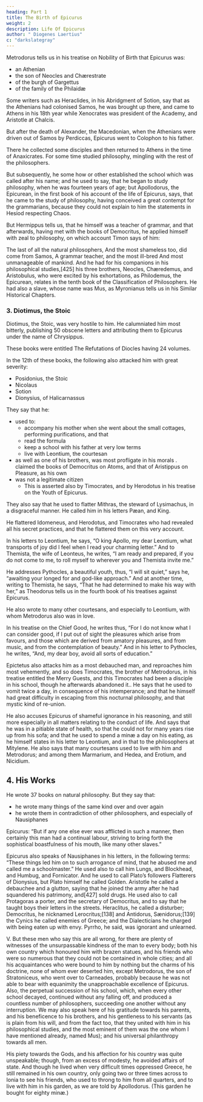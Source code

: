 ```yaml
---
heading: Part 1
title: The Birth of Epicurus
weight: 2
description: Life Of Epicurus
author: " Diogenes Laertius"
c: "darkslategray"
---
```




Metrodorus tells us in his treatise on Nobility of Birth that Epicurus was:
- an Athenian
- the son of Neocles and Chærestrate
- of the burgh of Gargettus
- of the family of the Philaidæ

Some writers such as Heraclides, in his Abridgment of Sotion, say that as the Athenians had colonised Samos, he was brought up there, and came to Athens in his 18th year while Xenocrates was president of the Academy, and Aristotle at Chalcis. 

But after the death of Alexander, the Macedonian, when the Athenians were driven out of Samos by Perdiccas, Epicurus went to Colophon to his father.


There he collected some disciples and then returned to Athens in the time of Anaxicrates. For some time studied philosophy, mingling with the rest of the philosophers.

But subsequently, he some how or other established the school which was called after his name; and he used to say, that he began to study philosophy, when he was fourteen years of age; but Apollodorus, the Epicurean, in the first book of his account of the life of Epicurus, says, that he came to the study of philosophy, having conceived a great contempt for the grammarians, because they could not explain to him the statements in Hesiod respecting Chaos.

But Hermippus tells us, that he himself was a teacher of grammar, and that afterwards, having met with the books of Democritus, he applied himself with zeal to philosophy, on which account Timon says of him:

The last of all the natural philosophers,
And the most shameless too, did come from Samos,
A grammar teacher, and the most ill-bred
And most unmanageable of mankind.
And he had for his companions in his philosophical studies,[425] his three brothers, Neocles, Chæredemus, and Aristobulus, who were excited by his exhortations, as Philodemus, the Epicurean, relates in the tenth book of the Classification of Philosophers. He had also a slave, whose name was Mus, as Myronianus tells us in his Similar Historical Chapters.


### 3. Diotimus, the Stoic

Diotimus, the Stoic, was very hostile to him. He calumniated him most bitterly, publishing 50 obscene letters and attributing them to Epicurus under the name of Chrysippus. 

These books were entitled The Refutations of Diocles having 24 volumes. 

In the 12th of these books, the following also attacked him with great severity:
- Posidonius, the Stoic
- Nicolaus
- Sotion
- Dionysius, of Halicarnassus

They say that he:
- used to:
  - accompany his mother when she went about the small cottages, performing purifications, and that
  - read the formula
  - keep a school with his father at very low terms
  - live with Leontium, the courtesan
- as well as one of his brothers, was most profligate in his morals
. claimed the books of Democritus on Atoms, and that of Aristippus on Pleasure, as his own
- was not a legitimate citizen
  - This is asserted also by Timocrates, and by Herodotus in his treatise on the Youth of Epicurus.


They also say that he used to flatter Mithras, the steward of Lysimachus, in a disgraceful manner. He called him in his letters Pæan, and King. 

He flattered Idomeneus, and Herodotus, and Timocrates who had revealed all his secret practices, and that he flattered them on this very account. 

In his letters to Leontium, he says, “O king Apollo, my dear Leontium, what transports of joy did I feel when I read your charming letter.” And to Themista, the wife of Leonteus, he writes, “I am ready and prepared, if you do not come to me, to roll myself to wherever you and Themista invite me.” 

He addresses Pythocles, a beautiful youth, thus, “I will sit quiet,” says he, “awaiting your longed for and god-like approach.” And at another time, writing to Themista, he says, “That he had determined to make his way with her,” as Theodorus tells us in the fourth book of his treatises against Epicurus.


He also wrote to many other courtesans, and especially to Leontium, with whom Metrodorus also was in love.

In his treatise on the Chief Good, he writes thus, “For I do not know what I can consider good, if I put out of sight the pleasures which arise from favours, and those which are derived from amatory pleasures, and from music, and from the contemplation of beauty.” And in his letter to Pythocles, he writes, “And, my dear boy, avoid all sorts of education.”

Epictetus also attacks him as a most debauched man, and reproaches him most vehemently, and so does Timocrates, the brother of Metrodorus, in his treatise entitled the Merry Guests, and this Timocrates had been a disciple in his school, though he afterwards abandoned it.. He says that he used to vomit twice a day, in consequence of his intemperance; and that he himself had great difficulty in escaping from this nocturnal philosophy, and that mystic kind of re-union. 

He also accuses Epicurus of shameful ignorance in his reasoning, and still more especially in all matters relating to the conduct of life. And says that he was in a pitiable state of health, so that he could not for many years rise up from his sofa; and that he used to spend a minæ a day on his eating, as he himself states in his letter to Leontium, and in that to the philosophers at Mitylene. He also says that many courtesans used to live with him and Metrodorus; and among them Marmarium, and Hedea, and Erotium, and Nicidium.


## 4. His Works 

He wrote 37 books on natural philosophy. But they say that:
- he wrote many things of the same kind over and over again
- he wrote them in contradiction of other philosophers, and especially of Nausiphanes

Epicurus: “But if any one else ever was afflicted in such a manner, then certainly this man had a continual labour, striving to bring forth the sophistical boastfulness of his mouth, like many other slaves.” 

Epicurus also speaks of Nausiphanes in his letters, in the following terms: “These things led him on to such arrogance of mind, that he abused me and called me a schoolmaster.” He used also to call him Lungs, and Blockhead, and Humbug, and Fornicator. And he used to call Plato’s followers Flatterers of Dionysius, but Plato himself he called Golden. Aristotle he called a debauchee and a glutton, saying that he joined the army after he had squandered his patrimony, and[427] sold drugs. He used also to call Protagoras a porter, and the secretary of Democritus, and to say that he taught boys their letters in the streets. Heraclitus, he called a disturber; Democritus, he nicknamed Lerocritus;[138] and Antidorus, Sænidorus;[139] the Cynics he called enemies of Greece; and the Dialecticians he charged with being eaten up with envy. Pyrrho, he said, was ignorant and unlearned.


V. But these men who say this are all wrong, for there are plenty of witnesses of the unsurpassable kindness of the man to every body; both his own country which honoured him with brazen statues, and his friends who were so numerous that they could not be contained in whole cities; and all his acquaintances who were bound to him by nothing but the charms of his doctrine, none of whom ever deserted him, except Metrodorus, the son of Stratoniceus, who went over to Carneades, probably because he was not able to bear with equanimity the unapproachable excellence of Epicurus. Also, the perpetual succession of his school, which, when every other school decayed, continued without any falling off, and produced a countless number of philosophers, succeeding one another without any interruption. We may also speak here of his gratitude towards his parents, and his beneficence to his brothers, and his gentleness to his servants (as is plain from his will, and from the fact too, that they united with him in his philosophical studies, and the most eminent of them was the one whom I have mentioned already, named Mus); and his universal philanthropy towards all men.

His piety towards the Gods, and his affection for his country was quite unspeakable; though, from an excess of modesty, he avoided affairs of state. And though he lived when very difficult times oppressed Greece, he still remained in his own country, only going two or three times across to Ionia to see his friends, who used to throng to him from all quarters, and to live with him in his garden, as we are told by Apollodorus. (This garden he bought for eighty minæ.)
